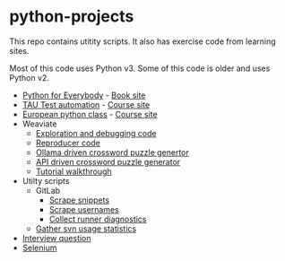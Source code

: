 # python-projects

This repo contains utitity scripts. It also has exercise code from learning sites.

Most of this code uses Python v3. Some of this code is older and uses Python v2.    

- [Python for Everybody](py-for-everybody) - [Book site](https://www.py4e.com/html3/)
- [TAU Test automation](test-automation-tau) - [Course site](https://testautomationu.applitools.com/)
- [European python class](euro-python) - [Course site](https://python-course.eu/)
- Weaviate
  - [Exploration and debugging code](/weaviate/recreate-tenant-removal-error-full-script.py)
  - [Reproducer code](/weaviate/recreate-tenant-removal-error.py)
  - [Ollama driven crossword puzzle genertor](https://github.com/mungitoperrito/wrk-weaviate-ollama/tree/main)
  - [API driven crossword puzzle generator](https://github.com/mungitoperrito/wrk-crossword-api/tree/main)
  - [Tutorial walkthrough](/weaviate/multi-tenant-walkthrough.ipynb)
- Utilty scripts
  - GitLab
    - [Scrape snippets](/utility-scripts/gitlab-collect-and-move-snippets.py)
    - [Scrape usernames](/utility-scripts/gitlab-get-usernames.py)
    - [Collect runner diagnostics](/utility-scripts/gitlab-runner-diagnostic.py)
  - [Gather svn usage statistics](/utility-scripts/gather-svn-stats.py)
- [Interview question](/utility-scripts/interview-problem-karat.py)
- [Selenium](selenium)  
